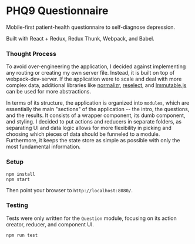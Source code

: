 # PHQ9 Questionnaire
Mobile-first patient-health questionnaire to self-diagnose depression.

Built with React + Redux, Redux Thunk, Webpack, and Babel.

### Thought Process
To avoid over-engineering the application, I decided against implementing any routing or creating my own server file. Instead, it is built on top of webpack-dev-server. If the application were to scale and deal with more complex data, additional libraries like [normalizr](https://github.com/paularmstrong/normalizr), [reselect](https://github.com/reactjs/reselect), and [Immutable.js](https://facebook.github.io/immutable-js/) can be used for more abstractions.

In terms of its structure, the application is organized into `modules`, which are essentially the main "sections" of the application -- the intro, the questions, and the results. It consists of a wrapper component, its dumb component, and styling. I decided to put actions and reducers in separate folders, as separating UI and data logic allows for more flexibility in picking and choosing which pieces of data should be funneled to a module. Furthermore, it keeps the state store as simple as possible with only the most fundamental information.

### Setup
```
npm install
npm start
```
Then point your browser to `http://localhost:8080/`.
### Testing
Tests were only written for the `Question` module, focusing on its action creator, reducer, and component UI.
```
npm run test
```
